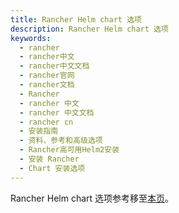 ```yaml
---
title: Rancher Helm chart 选项
description: Rancher Helm chart 选项
keywords:
  - rancher
  - rancher中文
  - rancher中文文档
  - rancher官网
  - rancher文档
  - Rancher
  - rancher 中文
  - rancher 中文文档
  - rancher cn
  - 安装指南
  - 资料、参考和高级选项
  - Rancher高可用Helm2安装
  - 安装 Rancher
  - Chart 安装选项
---
```


Rancher Helm chart 选项参考移至[本页](/docs/rancher2.5/installation/install-rancher-on-k8s/chart-options/)。
